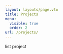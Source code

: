 ```yaml
---
layout: layouts/page.vto
title: Projects
menu:
  visible: true
  order: 2
url: /projects/
---
```

list project
